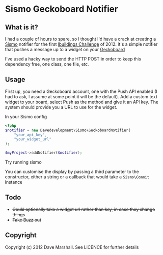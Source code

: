 Sismo Geckoboard Notifier
=========================

What is it?
-----------

I had a couple of hours to spare, so I thought I'd have a crack at creating a
[Sismo](https://github.com/fabpot/Sismo) notifier for the first [Ibuildings
Challenge](http://ibuildings.com/challenge) of 2012. It's a simple notifier that
pushes a message up to a widget on your [Geckoboard](http://geckoboard.com)

I've used a hacky way to send the HTTP POST in order to keep this dependency
free, one class, one file, etc.

Usage
-----

First up, you need a Geckoboard account, one with the Push API enabled (I had to
ask, I assume at some point it will be the default). Add a custom text widget to
your board, select Push as the method and give it an API key. The system should
provide you a URL to use for the widget.

In your Sismo config

``` php
<?php
$notifier = new Davedevelopment\Sismo\GeckoboardNotifier(
    "your_api_key", 
    "your_widget_url"
); 

$myProject->addNotifier($notifier);

```

Try running sismo

You can customise the display by passing a third parameter to the constructor,
either a string or a callback that would take a `Sismo\Commit` instance

Todo
----

* <del>Could optionally take a widget url rather than key, in case they change things</del>
* <del>Take Buzz out</del>

Copyright
---------

Copyright (c) 2012 Dave Marshall. See LICENCE for further details
